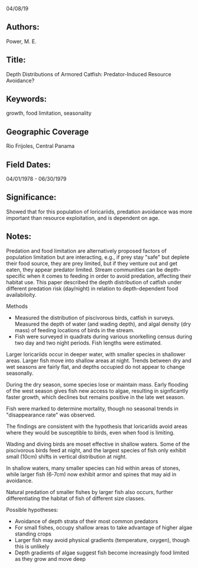 04/08/19
## Authors:
Power, M. E.
## Title:
Depth Distributions of Armored Catfish: Predator-Induced Resource Avoidance?
## Keywords:
growth, food limitation, seasonality
## Geographic Coverage
Rio Frijoles, Central Panama
## Field Dates:
04/01/1978 - 06/30/1979
## Significance:
Showed that for this population of loricariids, predation avoidance was more important than resource exploitation, and is dependent on age.

## Notes:
Predation and food limitation are alternatively proposed factors of population limitation but are interacting, e.g., if prey stay "safe" but deplete their food source, they are prey limited, but if they venture out and get eaten, they appear predator limited.
Stream communities can be depth-specific when it comes to feeding in order to avoid predation, affecting their habitat use.
This paper described the depth distribution of catfish under different predation risk (day/night) in relation to depth-dependent food availabiloity.

Methods
- Measured the distribution of piscivorous birds, catfish in surveys.  Measured the depth of water (and wading depth), and algal density (dry mass) of feeding locations of birds in the stream.
- Fish were surveyed in quadrats during various snorkelling census during two day and two night periods.  Fish lengths were estimated.

Larger loricariids occur in deeper water, with smaller species in shallower areas.  Larger fish move into shallow areas at night. Trends between dry and wet seasons are fairly flat, and depths occupied do not appear to change seasonally.

During the dry season, some species lose or maintain mass.  Early flooding of the west season gives fish new access to algae, resulting in signficantly faster growth, which declines but remains positive in the late wet season.

Fish were marked to determine mortality, though no seasonal trends in "disappearance rate" was observed.

The findings are consistent with the hypothesis that loricariids avoid areas where they would be susceptible to birds, even when food is limiting.  

Wading and diving birds are moset effective in shallow waters.  Some of the piscivorous birds feed at night, and the largest species of fish only exhibit small (10cm) shifts in vertical distribution at night.

In shallow waters, many smaller species can hid within areas of stones, while larger fish (6-7cm) now exhibit armor and spines that may aid in avoidance.

Natural predation of smaller fishes by larger fish also occurs, further differentiating the habitat of fish of different size classes.


Possible hypotheses:
- Avoidance of depth strata of their most common predators
- For small fishes, occupy shallow areas to take advantage of higher algae standing crops
- Larger fish may avoid physical gradients (temperature, oxygen), though this is unlikely
- Depth gradients of algae suggest fish become increasingly food limited as they grow and move deep
